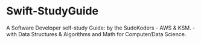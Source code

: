# Swift-StudyGuide
 A Software Developer self-study Guide: by the SudoKoders - AWS &amp; KSM.     - with Data Structures &amp; Algorithms and Math for Computer/Data Science.
